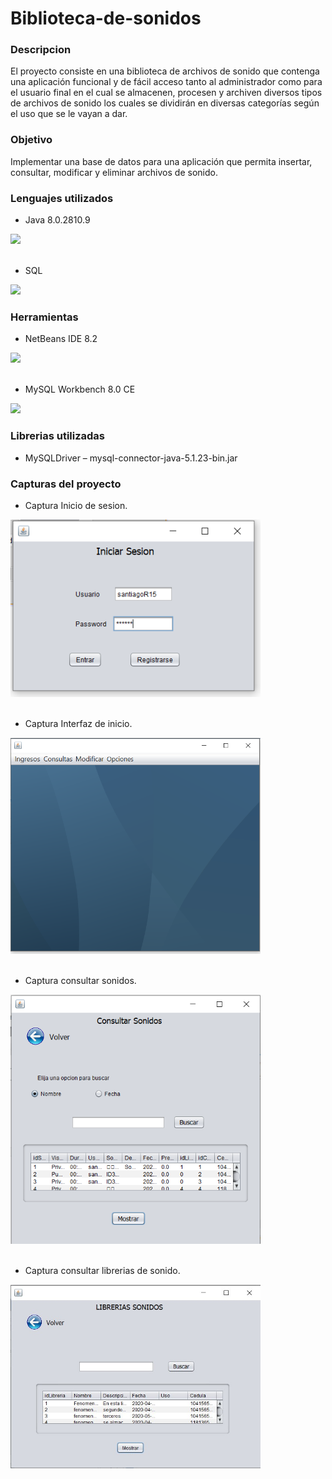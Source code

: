 # Biblioteca-de-sonidos

### Descripcion

El proyecto consiste en una biblioteca de archivos de sonido que contenga una aplicación funcional y de fácil acceso tanto al administrador como para el usuario final en el cual se almacenen, procesen y archiven diversos tipos de archivos de sonido los cuales se dividirán en diversas categorías según el uso que se le vayan a dar.

### Objetivo

Implementar una base de datos para una aplicación que permita insertar, consultar, modificar y eliminar archivos de sonido.

### Lenguajes utilizados

- Java 8.0.2810.9

 <div align="left">
    <img src="https://cdn.worldvectorlogo.com/logos/java.svg" width="120px"</img>  
</div><br>

- SQL

 <div align="left">
    <img src="https://www.macworld.co.uk/cmsdata/features/3638150/setup_learn_sql_mac_thumb1200_4-3.jpg" width="120px"</img> 
</div>

### Herramientas

- NetBeans IDE 8.2

<div align="left">
    <img src="https://joanpaon.files.wordpress.com/2013/06/netbeans.jpg" width="120px"</img> 
</div><br>

- MySQL Workbench 8.0 CE

<div align="left">
    <img src="https://1.bp.blogspot.com/-Km-yeyijd-A/WA8FJJYRKGI/AAAAAAAALGQ/FiTPLRn6BjIt6CnezUnIoqrYLTMQWyhwQCLcB/s640/mysql_workbench.jpg" width="120px"</img> 
</div>

### Librerias utilizadas
 
 -	MySQLDriver – mysql-connector-java-5.1.23-bin.jar
 
 ### Capturas del proyecto

- Captura Inicio de sesion.

<div align="left">
    <img src="/Imagenes Github/Captura_Inicio_sesion2.png" width="400px"</img> 
</div><br>

- Captura Interfaz de inicio.

<div align="left">
    <img src="/Imagenes Github/Captura_Inicio.png" width="400px"</img> 
</div><br>

- Captura consultar sonidos.

<div align="left">
    <img src="/Imagenes Github/Captura_sonidos.png" width="400px"</img> 
</div><br>

- Captura consultar librerias de sonido.

<div align="left">
    <img src="/Imagenes Github/Captura_Librerias_sonido.jpg" width="400px"</img> 
</div>
